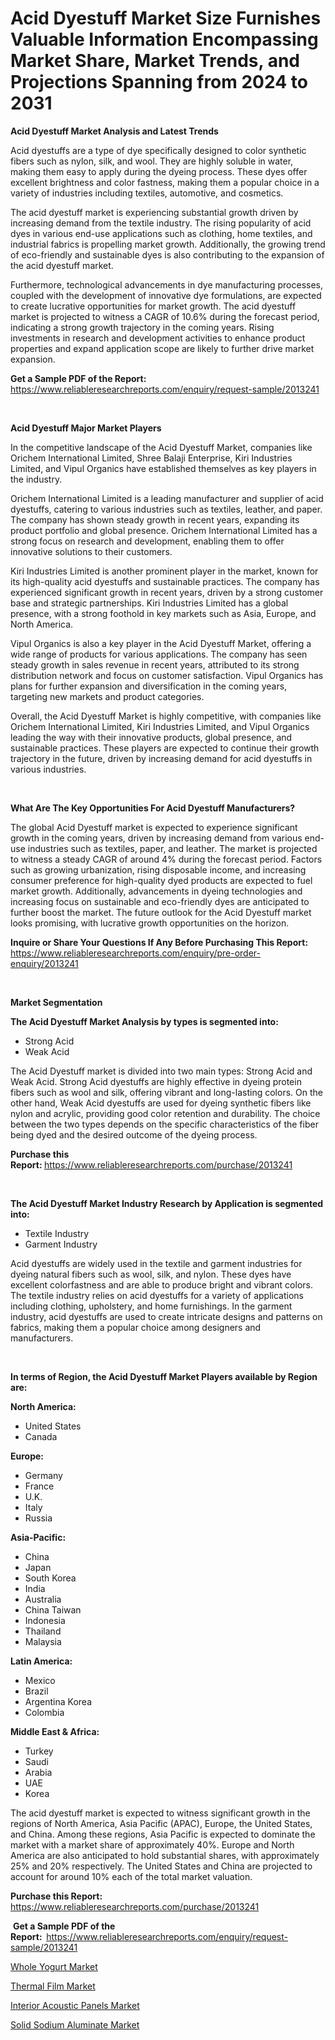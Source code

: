 <p><h1>Acid Dyestuff Market Size Furnishes Valuable Information Encompassing Market Share, Market Trends, and Projections Spanning from 2024 to 2031</h1></p><p><strong>Acid Dyestuff Market Analysis and Latest Trends</strong></p>
<p><p>Acid dyestuffs are a type of dye specifically designed to color synthetic fibers such as nylon, silk, and wool. They are highly soluble in water, making them easy to apply during the dyeing process. These dyes offer excellent brightness and color fastness, making them a popular choice in a variety of industries including textiles, automotive, and cosmetics.</p><p>The acid dyestuff market is experiencing substantial growth driven by increasing demand from the textile industry. The rising popularity of acid dyes in various end-use applications such as clothing, home textiles, and industrial fabrics is propelling market growth. Additionally, the growing trend of eco-friendly and sustainable dyes is also contributing to the expansion of the acid dyestuff market.</p><p>Furthermore, technological advancements in dye manufacturing processes, coupled with the development of innovative dye formulations, are expected to create lucrative opportunities for market growth. The acid dyestuff market is projected to witness a CAGR of 10.6% during the forecast period, indicating a strong growth trajectory in the coming years. Rising investments in research and development activities to enhance product properties and expand application scope are likely to further drive market expansion.</p></p>
<p><strong>Get a Sample PDF of the Report:&nbsp;</strong> <a href="https://www.reliableresearchreports.com/enquiry/request-sample/2013241">https://www.reliableresearchreports.com/enquiry/request-sample/2013241</a></p>
<p>&nbsp;</p>
<p><strong>Acid Dyestuff Major Market Players</strong></p>
<p><p>In the competitive landscape of the Acid Dyestuff Market, companies like Orichem International Limited, Shree Balaji Enterprise, Kiri Industries Limited, and Vipul Organics have established themselves as key players in the industry.</p><p>Orichem International Limited is a leading manufacturer and supplier of acid dyestuffs, catering to various industries such as textiles, leather, and paper. The company has shown steady growth in recent years, expanding its product portfolio and global presence. Orichem International Limited has a strong focus on research and development, enabling them to offer innovative solutions to their customers.</p><p>Kiri Industries Limited is another prominent player in the market, known for its high-quality acid dyestuffs and sustainable practices. The company has experienced significant growth in recent years, driven by a strong customer base and strategic partnerships. Kiri Industries Limited has a global presence, with a strong foothold in key markets such as Asia, Europe, and North America.</p><p>Vipul Organics is also a key player in the Acid Dyestuff Market, offering a wide range of products for various applications. The company has seen steady growth in sales revenue in recent years, attributed to its strong distribution network and focus on customer satisfaction. Vipul Organics has plans for further expansion and diversification in the coming years, targeting new markets and product categories.</p><p>Overall, the Acid Dyestuff Market is highly competitive, with companies like Orichem International Limited, Kiri Industries Limited, and Vipul Organics leading the way with their innovative products, global presence, and sustainable practices. These players are expected to continue their growth trajectory in the future, driven by increasing demand for acid dyestuffs in various industries.</p></p>
<p>&nbsp;</p>
<p><strong>What Are The Key Opportunities For Acid Dyestuff Manufacturers?</strong></p>
<p><p>The global Acid Dyestuff market is expected to experience significant growth in the coming years, driven by increasing demand from various end-use industries such as textiles, paper, and leather. The market is projected to witness a steady CAGR of around 4% during the forecast period. Factors such as growing urbanization, rising disposable income, and increasing consumer preference for high-quality dyed products are expected to fuel market growth. Additionally, advancements in dyeing technologies and increasing focus on sustainable and eco-friendly dyes are anticipated to further boost the market. The future outlook for the Acid Dyestuff market looks promising, with lucrative growth opportunities on the horizon.</p></p>
<p><strong>Inquire or Share Your Questions If Any Before Purchasing This Report:</strong> <a href="https://www.reliableresearchreports.com/enquiry/pre-order-enquiry/2013241">https://www.reliableresearchreports.com/enquiry/pre-order-enquiry/2013241</a></p>
<p>&nbsp;</p>
<p><strong>Market Segmentation</strong></p>
<p><strong>The Acid Dyestuff Market Analysis by types is segmented into:</strong></p>
<p><ul><li>Strong Acid</li><li>Weak Acid</li></ul></p>
<p><p>The Acid Dyestuff market is divided into two main types: Strong Acid and Weak Acid. Strong Acid dyestuffs are highly effective in dyeing protein fibers such as wool and silk, offering vibrant and long-lasting colors. On the other hand, Weak Acid dyestuffs are used for dyeing synthetic fibers like nylon and acrylic, providing good color retention and durability. The choice between the two types depends on the specific characteristics of the fiber being dyed and the desired outcome of the dyeing process.</p></p>
<p><strong>Purchase this Report:&nbsp;</strong><a href="https://www.reliableresearchreports.com/purchase/2013241">https://www.reliableresearchreports.com/purchase/2013241</a></p>
<p>&nbsp;</p>
<p><strong>The Acid Dyestuff Market Industry Research by Application is segmented into:</strong></p>
<p><ul><li>Textile Industry</li><li>Garment Industry</li></ul></p>
<p><p>Acid dyestuffs are widely used in the textile and garment industries for dyeing natural fibers such as wool, silk, and nylon. These dyes have excellent colorfastness and are able to produce bright and vibrant colors. The textile industry relies on acid dyestuffs for a variety of applications including clothing, upholstery, and home furnishings. In the garment industry, acid dyestuffs are used to create intricate designs and patterns on fabrics, making them a popular choice among designers and manufacturers.</p></p>
<p>&nbsp;</p>
<p><strong>In terms of Region, the Acid Dyestuff Market Players available by Region are:</strong></p>
<p>
    <p> <strong> North America: </strong>
        <ul>
            <li>United States</li>
            <li>Canada</li>
        </ul>
        </p> 
    <p> <strong> Europe: </strong>
        <ul>
            <li>Germany</li>
            <li>France</li>
            <li>U.K.</li>
            <li>Italy</li>
            <li>Russia</li>
        </ul>
        </p> 
    <p> <strong> Asia-Pacific: </strong>
        <ul>
            <li>China</li>
            <li>Japan</li>
            <li>South Korea</li>
            <li>India</li>
            <li>Australia</li>
            <li>China Taiwan</li>
            <li>Indonesia</li>
            <li>Thailand</li>
            <li>Malaysia</li>
        </ul>
        </p> 
    <p> <strong> Latin America: </strong>
        <ul>
            <li>Mexico</li>
            <li>Brazil</li>
            <li>Argentina Korea</li>
            <li>Colombia</li>
        </ul>
        </p> 
    <p> <strong> Middle East & Africa: </strong>
        <ul>
            <li>Turkey</li>
            <li>Saudi</li>
            <li>Arabia</li>
            <li>UAE</li>
            <li>Korea</li>
        </ul>
    </p>
    </p>
<p><p>The acid dyestuff market is expected to witness significant growth in the regions of North America, Asia Pacific (APAC), Europe, the United States, and China. Among these regions, Asia Pacific is expected to dominate the market with a market share of approximately 40%. Europe and North America are also anticipated to hold substantial shares, with approximately 25% and 20% respectively. The United States and China are projected to account for around 10% each of the total market valuation.</p></p>
<p><strong>Purchase this Report: </strong><a href="https://www.reliableresearchreports.com/purchase/2013241">https://www.reliableresearchreports.com/purchase/2013241</a></p>
<p>&nbsp;<strong>Get a Sample PDF of the Report:&nbsp;&nbsp;</strong><a href="https://www.reliableresearchreports.com/enquiry/request-sample/2013241">https://www.reliableresearchreports.com/enquiry/request-sample/2013241</a></p>
<p><strong></strong></p>
<p><p><a href="https://view.publitas.com/reportprime-1/whole-yogurt-market-provides-detailed-segmentation-of-this-market-based-on-type-application-and-region-and-forecast-for-the-period-from-2024-2031/">Whole Yogurt Market</a></p><p><a href="https://github.com/mauripalmi/Market-Research-Report-List-2/blob/main/thermal-film-market.md">Thermal Film Market</a></p><p><a href="https://github.com/gulaimolin/Market-Research-Report-List-3/blob/main/interior-acoustic-panels-market.md">Interior Acoustic Panels Market</a></p><p><a href="https://sudsy-motorcycle-bbc.notion.site/Solid-Sodium-Aluminate-Market-Research-Report-Provides-Critical-Insights-that-can-help-Shape-Busines-cae273cad0514ddcad117618ef0e928e">Solid Sodium Aluminate Market</a></p></p>